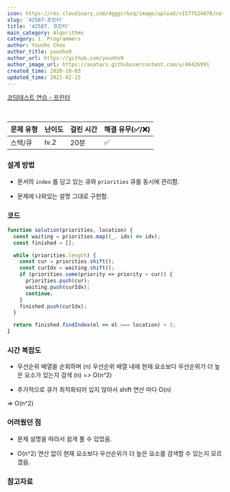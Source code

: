 ```yaml
---
icon: https://res.cloudinary.com/dgggcrkxq/image/upload/v1577524878/noticon/gzl7ru4i4vv3phyv34y3.png
slug: '42587-프린터'
title: '42587. 프린터'
main_category: Algorithms
category: 1. Programmers
author: Younho Choo
author_title: younho9
author_url: https://github.com/younho9
author_image_url: https://avatars.githubusercontent.com/u/48426991
created_time: 2020-10-03
updated_time: 2021-02-15
---
```


[코딩테스트 연습 - 프린터](https://programmers.co.kr/learn/courses/30/lessons/42587)

<br />

| 문제 유형 | 난이도 | 걸린 시간 | 해결 유무(✅/❌) |
| --------- | ------ | --------- | ---------------- |
| 스택/큐   | lv.2   | 20분      | ✅               |

### **설계 방법**

- 문서의 `index` 를 담고 있는 큐와 `priorities` 큐를 동시에 관리함.

- 문제에 나와있는 설명 그대로 구현함.

### 코드

```javascript
function solution(priorities, location) {
  const waiting = priorities.map((_, idx) => idx);
  const finished = [];

  while (priorities.length) {
    const cur = priorities.shift();
    const curIdx = waiting.shift();
    if (priorities.some(priority => priority > cur)) {
      priorities.push(cur);
      waiting.push(curIdx);
      continue;
    }
    finished.push(curIdx);
  }

  return finished.findIndex(el => el === location) + 1;
}
```

### **시간 복잡도**

- 우선순위 배열을 순회하며 (n) 우선순위 배열 내에 현재 요소보다 우선순위가 더 높은 요소가 있는지 검색 (n) => O(n^2)

- 추가적으로 큐가 최적화되어 있지 않아서 shift 연산 마다 O(n)

=> O(n^2)

### **어려웠던 점**

- 문제 설명을 따라서 쉽게 풀 수 있었음.

- O(n^2) 연산 없이 현재 요소보다 우선순위가 더 높은 요소를 검색할 수 있는지 모르겠음.

### **참고자료**
